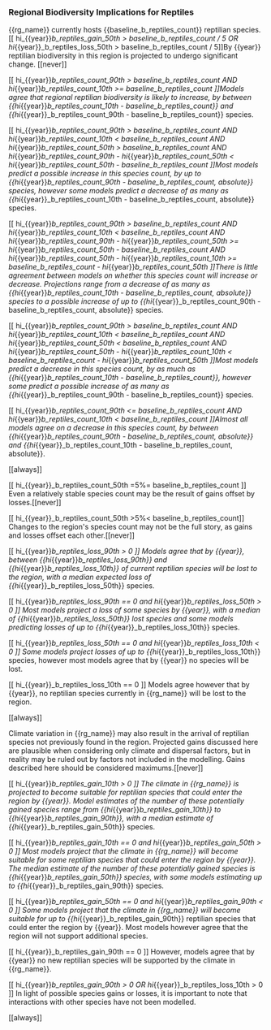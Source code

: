 
### Regional Biodiversity Implications for Reptiles

{{rg_name}} currently hosts {{baseline_b_reptiles_count}} reptilian species.  [[ hi_{{year}}_b_reptiles_gain_50th > baseline_b_reptiles_count / 5 OR hi_{{year}}_b_reptiles_loss_50th > baseline_b_reptiles_count / 5]]By {{year}} reptilian biodiversity in this region is projected to undergo significant change. [[never]]

[[  hi_{{year}}_b_reptiles_count_90th > baseline_b_reptiles_count
AND hi_{{year}}_b_reptiles_count_10th >= baseline_b_reptiles_count ]]Models agree that regional reptilian biodiversity is likely to increase, by between {{hi_{{year}}_b_reptiles_count_10th - baseline_b_reptiles_count}} and {{hi_{{year}}_b_reptiles_count_90th - baseline_b_reptiles_count}} species.

[[  hi_{{year}}_b_reptiles_count_90th > baseline_b_reptiles_count
AND hi_{{year}}_b_reptiles_count_10th < baseline_b_reptiles_count
AND hi_{{year}}_b_reptiles_count_50th > baseline_b_reptiles_count
AND hi_{{year}}_b_reptiles_count_90th - hi_{{year}}_b_reptiles_count_50th < hi_{{year}}_b_reptiles_count_50th - baseline_b_reptiles_count
]]Most models predict a possible increase in this species count, by up to {{hi_{{year}}_b_reptiles_count_90th - baseline_b_reptiles_count, absolute}} species, however some models predict a decrease of as many as {{hi_{{year}}_b_reptiles_count_10th - baseline_b_reptiles_count, absolute}} species.

[[  hi_{{year}}_b_reptiles_count_90th > baseline_b_reptiles_count
AND hi_{{year}}_b_reptiles_count_10th < baseline_b_reptiles_count
AND hi_{{year}}_b_reptiles_count_90th - hi_{{year}}_b_reptiles_count_50th >= hi_{{year}}_b_reptiles_count_50th - baseline_b_reptiles_count
AND hi_{{year}}_b_reptiles_count_50th - hi_{{year}}_b_reptiles_count_10th >= baseline_b_reptiles_count - hi_{{year}}_b_reptiles_count_50th
]]There is little agreement between models on whether this species count will increase or decrease. Projections range from a decrease of as many as {{hi_{{year}}_b_reptiles_count_10th - baseline_b_reptiles_count, absolute}} species to a possible increase of up to {{hi_{{year}}_b_reptiles_count_90th - baseline_b_reptiles_count, absolute}} species.

[[  hi_{{year}}_b_reptiles_count_90th > baseline_b_reptiles_count
AND hi_{{year}}_b_reptiles_count_10th < baseline_b_reptiles_count
AND hi_{{year}}_b_reptiles_count_50th < baseline_b_reptiles_count
AND hi_{{year}}_b_reptiles_count_50th - hi_{{year}}_b_reptiles_count_10th < baseline_b_reptiles_count - hi_{{year}}_b_reptiles_count_50th
]]Most models predict a decrease in this species count, by as much as {{hi_{{year}}_b_reptiles_count_10th - baseline_b_reptiles_count}}, however some predict a possible increase of as many as {{hi_{{year}}_b_reptiles_count_90th - baseline_b_reptiles_count}} species.

[[  hi_{{year}}_b_reptiles_count_90th <= baseline_b_reptiles_count
AND hi_{{year}}_b_reptiles_count_10th < baseline_b_reptiles_count
]]Almost all models agree on a decrease in this species count, by between {{hi_{{year}}_b_reptiles_count_90th - baseline_b_reptiles_count, absolute}} and {{hi_{{year}}_b_reptiles_count_10th - baseline_b_reptiles_count, absolute}}.

[[always]]

[[ hi_{{year}}_b_reptiles_count_50th =5%= baseline_b_reptiles_count ]]
Even a relatively stable species count may be the result of gains offset by losses.[[never]]

[[ hi_{{year}}_b_reptiles_count_50th >5%< baseline_b_reptiles_count]]
Changes to the region's species count may not be the full story, as gains and losses offset each other.[[never]]

[[ hi_{{year}}_b_reptiles_loss_90th > 0 ]]
Models agree that by {{year}}, between {{hi_{{year}}_b_reptiles_loss_90th}} and {{hi_{{year}}_b_reptiles_loss_10th}} of current reptilian species will be lost to the region, with a median expected loss of {{hi_{{year}}_b_reptiles_loss_50th}} species.

[[  hi_{{year}}_b_reptiles_loss_90th == 0
and hi_{{year}}_b_reptiles_loss_50th > 0 ]]
Most models project a loss of some species by {{year}}, with a median of {{hi_{{year}}_b_reptiles_loss_50th}} lost species and some models predicting losses of up to {{hi_{{year}}_b_reptiles_loss_10th}} species.

[[ hi_{{year}}_b_reptiles_loss_50th == 0 and hi_{{year}}_b_reptiles_loss_10th < 0 ]]
Some models project losses of up to {{hi_{{year}}_b_reptiles_loss_10th}} species, however most models agree that by {{year}} no species will be lost.

[[ hi_{{year}}_b_reptiles_loss_10th == 0 ]]
Models agree however that by {{year}}, no reptilian species currently in {{rg_name}} will be lost to the region.

[[always]]

Climate variation in {{rg_name}} may also result in the arrival of reptilian species not previously found in the region.  Projected gains discussed here are plausible when considering only climate and dispersal factors, but in reality may be ruled out by factors not included in the modelling.  Gains described here should be considered maximums.[[never]]

[[ hi_{{year}}_b_reptiles_gain_10th > 0 ]]
The climate in {{rg_name}} is projected to become suitable for reptilian species that could enter the region by {{year}}.  Model estimates of the number of these potentially gained species range from {{hi_{{year}}_b_reptiles_gain_10th}} to {{hi_{{year}}_b_reptiles_gain_90th}}, with a median estimate of {{hi_{{year}}_b_reptiles_gain_50th}} species.

[[  hi_{{year}}_b_reptiles_gain_10th == 0
and hi_{{year}}_b_reptiles_gain_50th > 0 ]]
Most models project that the climate in {{rg_name}} will become suitable for some reptilian species that could enter the region by {{year}}.  The median estimate of the number of these potentially gained species is {{hi_{{year}}_b_reptiles_gain_50th}} species, with some models estimating up to {{hi_{{year}}_b_reptiles_gain_90th}} species.

[[ hi_{{year}}_b_reptiles_gain_50th == 0 and hi_{{year}}_b_reptiles_gain_90th < 0 ]]
Some models project that the climate in {{rg_name}} will become suitable for up to {{hi_{{year}}_b_reptiles_gain_90th}} reptilian species that could enter the region by {{year}}.  Most models however agree that the region will not support additional species.

[[ hi_{{year}}_b_reptiles_gain_90th == 0 ]]
However, models agree that by {{year}} no new reptilian species will be supported by the climate in {{rg_name}}.

[[ hi_{{year}}_b_reptiles_gain_90th > 0 OR hi_{{year}}_b_reptiles_loss_10th > 0 ]]
In light of possible species gains or losses, it is important to note that interactions with other species have not been modelled.

[[always]]


